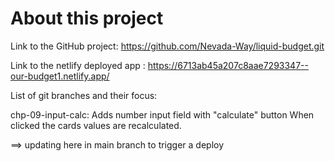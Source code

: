 # About this project

Link to the GitHub project:
https://github.com/Nevada-Way/liquid-budget.git

Link to the netlify deployed app :
https://6713ab45a207c8aae7293347--our-budget1.netlify.app/

List of git branches and their focus:

chp-09-input-calc: Adds number input field with "calculate" button
When clicked the cards values are recalculated.

==> updating here in main branch to trigger a deploy
